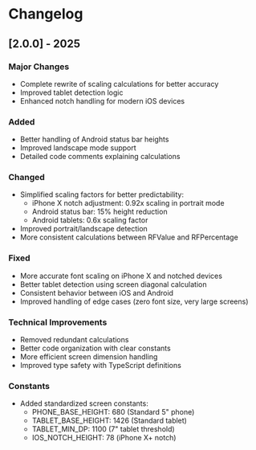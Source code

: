 # Changelog

## [2.0.0] - 2025

### Major Changes
- Complete rewrite of scaling calculations for better accuracy
- Improved tablet detection logic
- Enhanced notch handling for modern iOS devices

### Added
- Better handling of Android status bar heights
- Improved landscape mode support
- Detailed code comments explaining calculations

### Changed
- Simplified scaling factors for better predictability:
  - iPhone X notch adjustment: 0.92x scaling in portrait mode
  - Android status bar: 15% height reduction
  - Android tablets: 0.6x scaling factor
- Improved portrait/landscape detection
- More consistent calculations between RFValue and RFPercentage

### Fixed
- More accurate font scaling on iPhone X and notched devices
- Better tablet detection using screen diagonal calculation
- Consistent behavior between iOS and Android
- Improved handling of edge cases (zero font size, very large screens)

### Technical Improvements
- Removed redundant calculations
- Better code organization with clear constants
- More efficient screen dimension handling
- Improved type safety with TypeScript definitions

### Constants
- Added standardized screen constants:
  - PHONE_BASE_HEIGHT: 680 (Standard 5" phone)
  - TABLET_BASE_HEIGHT: 1426 (Standard tablet)
  - TABLET_MIN_DP: 1100 (7" tablet threshold)
  - IOS_NOTCH_HEIGHT: 78 (iPhone X+ notch) 
